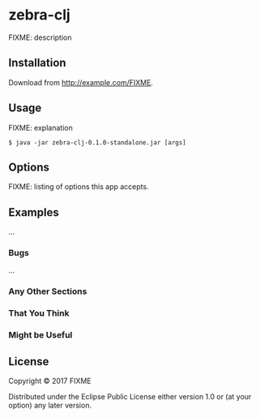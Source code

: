 # zebra-clj

FIXME: description

## Installation

Download from http://example.com/FIXME.

## Usage

FIXME: explanation

    $ java -jar zebra-clj-0.1.0-standalone.jar [args]

## Options

FIXME: listing of options this app accepts.

## Examples

...

### Bugs

...

### Any Other Sections
### That You Think
### Might be Useful

## License

Copyright © 2017 FIXME

Distributed under the Eclipse Public License either version 1.0 or (at
your option) any later version.
